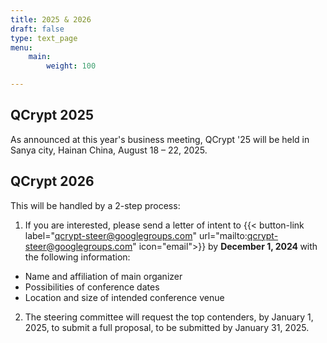 ```yaml
---
title: 2025 & 2026
draft: false
type: text_page
menu:
    main:
        weight: 100

---
```


## QCrypt 2025

As announced at this year's business meeting, QCrypt '25 will be held in Sanya city, Hainan China, August 18 – 22, 2025.

## QCrypt 2026

This will be handled by a 2-step process:
1. If you are interested, please send a letter of intent to
{{< button-link label="qcrypt-steer@googlegroups.com" url="mailto:qcrypt-steer@googlegroups.com" icon="email">}} by <strong> December 1, 2024 </strong>  with the following information:
- Name and affiliation of main organizer
- Possibilities of conference dates
- Location and size of intended conference venue
2. The steering committee will request the top contenders, by January 1, 2025, to submit a full proposal, to be submitted by January 31, 2025.


